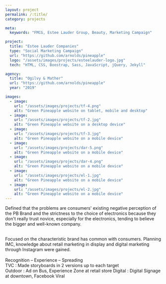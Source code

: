 ```yaml
---
layout: project
permalink: /:title/
category: projects

meta:
  keywords: "FMCG, Estee Lauder Group, Beauty, Marketing Campaign"

project:
  title: "Estee Lauder Companies"
  type: "Social Marketing Campaign"
  url: "https://github.com/arnolds/pineapple"
  logo: "/assets/images/projects/esteelauder-logo.jpg"
  tech: "HTML, CSS, Boostrap, Sass, JavaScript, jQuery, Jekyll"

agency:
  title: "Ogilvy & Mather"
  url: "https://github.com/arnolds/pineapple"
  year: "2019"

images:
  - image:
    url: "/assets/images/projects/tf-4.png"
    alt: "Green Pineapple website on tablet, mobile and desktop"
  - image:
    url: "/assets/images/projects/tf-2.jpg"
    alt: "Green Pineapple website on a desktop device"
  - image:
    url: "/assets/images/projects/tf-3.jpg"
    alt: "Green Pineapple website on a mobile device"
  - image:
    url: "/assets/images/projects/dar-5.png"
    alt: "Green Pineapple website on a mobile device"
  - image:
    url: "/assets/images/projects/dar-4.png"
    alt: "Green Pineapple website on a mobile device"
  - image:
    url: "/assets/images/projects/el-1.jpg"
    alt: "Green Pineapple website on a mobile device"
  - image:
    url: "/assets/images/projects/el-2.jpg"
    alt: "Green Pineapple website on a mobile device"
---
```

<p>Defined that the problems are consumers' existing negative perception of the PB Brand and the strictness to the choice of electronics because they don't really trust novice, especially for the electronics, tending to believe the bigger and well-known company.</p><br>Focused on the characteristic brand has common with consumers. Planning IMC, knowledge about retail marketing in display and digital marketing through Instagram were gained. <br><br>Recognition – Experience – Spreading 
<br>TVC  : Made storyboards in 2 versions up to each target
<br>Outdoor  :  Ad on Bus, Experience Zone at retail store  
Digital  : Digital Signage at downtown, Facebook Viral 

